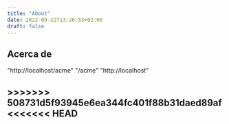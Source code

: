```yaml
---
title: "About"
date: 2022-09-22T13:26:53+02:00
draft: false
---
```

 ## Acerca de 
"http://localhost/acme"
"/acme"
"http://localhost"
## >>>>>>> 508731d5f93945e6ea344fc401f88b31daed89af <<<<<<< HEAD